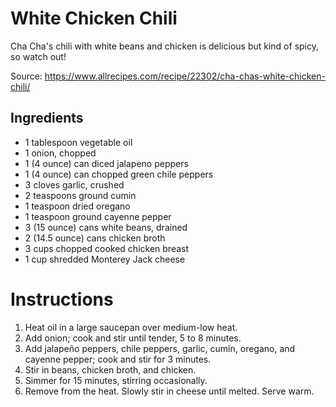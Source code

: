 # White Chicken Chili

Cha Cha's chili with white beans and chicken is delicious but kind of spicy, so watch out!

Source: https://www.allrecipes.com/recipe/22302/cha-chas-white-chicken-chili/

## Ingredients

- 1 tablespoon vegetable oil
- 1 onion, chopped
- 1 (4 ounce) can diced jalapeno peppers
- 1 (4 ounce) can chopped green chile peppers
- 3 cloves garlic, crushed
- 2 teaspoons ground cumin
- 1 teaspoon dried oregano
- 1 teaspoon ground cayenne pepper
- 3 (15 ounce) cans white beans, drained
- 2 (14.5 ounce) cans chicken broth
- 3 cups chopped cooked chicken breast
- 1 cup shredded Monterey Jack cheese

# Instructions

1. Heat oil in a large saucepan over medium-low heat.   
2. Add onion; cook and stir until tender, 5 to 8 minutes.
3. Add jalapeño peppers, chile peppers, garlic, cumin, oregano, and cayenne pepper; cook and stir for 3 minutes.
4. Stir in beans, chicken broth, and chicken.
5. Simmer for 15 minutes, stirring occasionally.
6. Remove from the heat. Slowly stir in cheese until melted. Serve warm.
